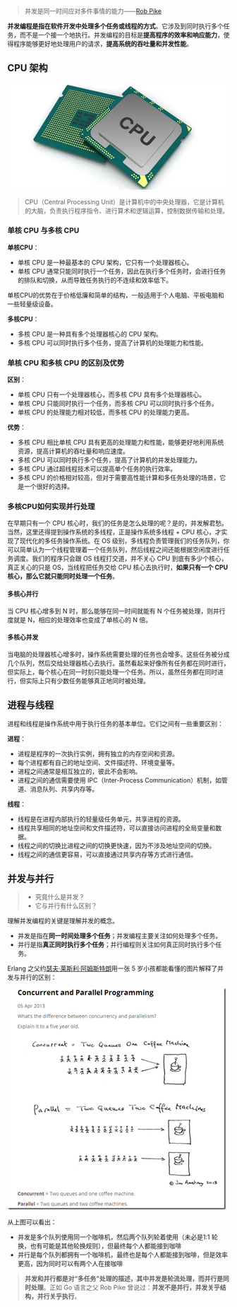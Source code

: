> 并发是同一时间应对多件事情的能力——[Rob Pike](https://zh.wikipedia.org/wiki/%E7%BE%85%E5%8B%83%C2%B7%E6%B4%BE%E5%85%8B)

**并发编程是指在软件开发中处理多个任务或线程的方式**。它涉及到同时执行多个任务，而不是一个接一个地执行。并发编程的目标是**提高程序的效率和响应能力**，使得程序能够更好地处理用户的请求，**提高系统的吞吐量和并发性能**。

##  CPU 架构

![](assets/55517245-87e9-4aae-8809-439b793bfa19.png)
> CPU（Central Processing Unit）是计算机中的中央处理器，它是计算机的大脑，负责执行程序指令、进行算术和逻辑运算，控制数据传输和处理。

### 单核 CPU 与多核 CPU
**单核CPU**：
- 单核 CPU 是一种最基本的 CPU 架构，它只有一个处理器核心。
- 单核 CPU 通常只能同时执行一个任务，因此在执行多个任务时，会进行任务的排队和切换，从而导致任务执行的不连续和效率低下。

单核CPU的优势在于价格低廉和简单的结构，一般适用于个人电脑、平板电脑和一些轻量级设备。

**多核CPU**：
- 多核 CPU 是一种具有多个处理器核心的 CPU 架构。
- 多核 CPU 可以同时执行多个任务，提高了计算机的处理能力和性能。

### 单核 CPU 和多核 CPU 的区别及优势
**区别**：

- 单核 CPU 只有一个处理器核心，而多核 CPU 具有多个处理器核心。
- 单核 CPU 只能同时执行一个任务，而多核 CPU 可以同时执行多个任务。
- 单核 CPU 的处理能力相对较低，而多核 CPU 的处理能力更高。

**优势**：

- 多核 CPU 相比单核 CPU 具有更高的处理能力和性能，能够更好地利用系统资源，提高计算机的吞吐量和响应速度。
- 多核 CPU 可以同时执行多个任务，提高了计算机的并发处理能力。
- 多核 CPU 通过超线程技术可以提高单个任务的执行效率。
- 多核 CPU 的价格相对较高，但对于需要高性能计算和多任务处理的场景，它是一个很好的选择。

### 多核CPU如何实现并行处理
在早期只有一个 CPU 核心时，我们的任务是怎么处理的呢？是的，并发解君愁。当然，这里还得提到操作系统的多线程，正是操作系统多线程 + CPU 核心，才实现了现代化的多任务操作系统。在 OS 级别，多线程负责管理我们的任务队列，你可以简单认为一个线程管理着一个任务队列，然后线程之间还能根据空闲度进行任务调度。我们的程序只会跟 OS 线程打交道，并不关心 CPU 到底有多少个核心，真正关心的只是 OS，当线程把任务交给 CPU 核心去执行时，**如果只有一个 CPU 核心，那么它就只能同时处理一个任务**。

#### 多核心并行
当 CPU 核心增多到 N 时，那么能够在同一时间就能有 N 个任务被处理，则并行度就是 N，相应的处理效率也变成了单核心的 N 倍。

#### 多核心并发
当电脑的处理器核心增多时，操作系统需要处理的任务也会增多。这些任务被分成几个队列，然后交给处理器核心去执行。虽然看起来好像所有任务都在同时进行，但实际上，每个核心在同一时刻只能处理一个任务。所以，虽然任务都在同时进行，但实际上只有少数任务能够真正地同时被处理。 

## 进程与线程

进程和线程是操作系统中用于执行任务的基本单位。它们之间有一些重要区别：

**进程**：
- 进程是程序的一次执行实例，拥有独立的内存空间和资源。
- 每个进程都有自己的地址空间、文件描述符、环境变量等。
- 进程之间通常是相互独立的，彼此不会影响。
- 进程之间的通信需要使用 IPC（Inter-Process Communication）机制，如管道、消息队列、共享内存等。

**线程**：
- 线程是在进程内部执行的轻量级任务单元，共享进程的资源。
- 线程共享相同的地址空间和文件描述符，可以直接访问进程的全局变量和数据。
- 线程之间的切换比进程之间的切换更快速，因为不涉及地址空间的切换。
- 线程之间的通信更容易，可以直接通过共享内存等方式进行通信。

## 并发与并行
> - 究竟什么是并发？
> - 它与并行有什么区别？

理解并发编程的关键是理解并发的概念。
- 并发是指在**同一时间处理多个任务**；并发编程主要关注如何处理多个任务。
- 并行是指**真正同时执行多个任务**；并行编程则关注如何真正同时执行多个任务。

Erlang 之父约[瑟夫·莱斯利·阿姆斯特朗](https://zh.wikipedia.org/wiki/%E5%96%AC%C2%B7%E9%98%BF%E5%A7%86%E6%96%AF%E7%89%B9%E6%9C%97)用一张 5 岁小孩都能看懂的图片解释了并发与并行的区别：

![](assets/9afab21f-f9f5-4819-8905-3fbe82c9a58c.png)

从上图可以看出：
- 并发是多个队列使用同一个咖啡机，然后两个队列轮着使用（未必是1:1 轮换，也有可能是其他轮换规则），但最终每个人都能接到咖啡
- 并行是每个队列都拥有一个咖啡机，最终也是每个人都能接到咖啡，但是效率更高，因为同时可以有两个人在接咖啡

> **并发和并行都是对“多任务”处理的描述，其中并发是轮流处理，而并行是同时处理**。正如 Go 语言之父 Rob Pike 曾说过：**并发不是并行，并发关乎结构，并行关乎执行**。